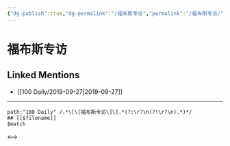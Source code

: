 ```yaml
---
{"dg-publish":true,"dg-permalink":"/福布斯专访","permalink":"/福布斯专访/"}
---
```


# 福布斯专访

## Linked Mentions
- [[100 Daily/2019-09-27\|2019-09-27]]


---

```expander
path:"100 Daily" /.*\[\[福布斯专访\]\].*(?:\r?\n(?!\r?\n).*)*/
## [[$filename]]
$match
```

<-->